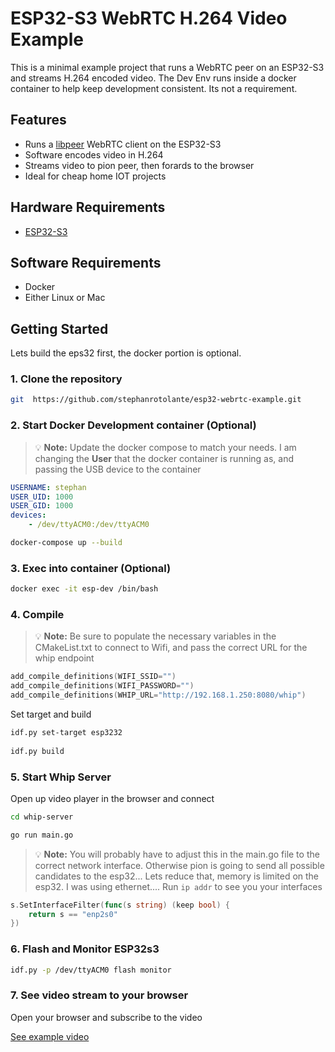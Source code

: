 
# ESP32-S3 WebRTC H.264 Video Example
This is a minimal example project that runs a WebRTC peer on an ESP32-S3 and streams H.264 encoded video. The Dev Env runs inside a docker container to help keep development consistent. Its not a requirement.

## Features
- Runs a [libpeer](https://github.com/sepfy/libpeer) WebRTC client on the ESP32-S3
- Software encodes video in H.264
- Streams video to pion peer, then forards to the browser
- Ideal for cheap home IOT projects

## Hardware Requirements
-  [ESP32-S3](https://www.amazon.com/FORIOT-ESP32-S3-CAM-Development-ESP32-S3-WROOM-Microcontroller/dp/B0F4DKTBR9)

## Software Requirements
- Docker
- Either Linux or Mac

## Getting Started
Lets build the eps32 first, the docker portion is optional.

### 1. Clone the repository
```bash
git  https://github.com/stephanrotolante/esp32-webrtc-example.git
```

### 2. Start Docker Development container (Optional)

> 💡 **Note:**  Update the docker compose to match your needs. I am changing the **User** that the docker container is running as, and passing the USB device to the container
>
```yaml
USERNAME: stephan
USER_UID: 1000
USER_GID: 1000
devices:
	- /dev/ttyACM0:/dev/ttyACM0
```
```bash
docker-compose up --build
```

### 3. Exec into container (Optional)
```bash
docker exec -it esp-dev /bin/bash
```

### 4. Compile
> 💡 **Note:** Be sure to populate the necessary variables in the CMakeList.txt to connect to Wifi, and pass the correct URL for the whip endpoint
>

```c
add_compile_definitions(WIFI_SSID="")
add_compile_definitions(WIFI_PASSWORD="")
add_compile_definitions(WHIP_URL="http://192.168.1.250:8080/whip")
```
Set target and build
```bash
idf.py set-target esp3232
  
idf.py build
```

### 5. Start Whip Server
Open up video player in the browser and connect

```bash
cd whip-server

go run main.go
```

> 💡 **Note:** You will probably have to adjust this in the main.go file to the correct network interface. Otherwise pion is going to send all possible candidates to the esp32... Lets reduce that, memory is limited on the esp32. I was using ethernet.... Run `ip addr` to see you your interfaces
>

```go
s.SetInterfaceFilter(func(s string) (keep bool) {
	return s == "enp2s0"
})
```

### 6. Flash and Monitor ESP32s3

```bash
idf.py -p /dev/ttyACM0 flash monitor
```

### 7. See video stream to your browser
Open your browser and subscribe to the video

[See example video](assets/video.mp4)